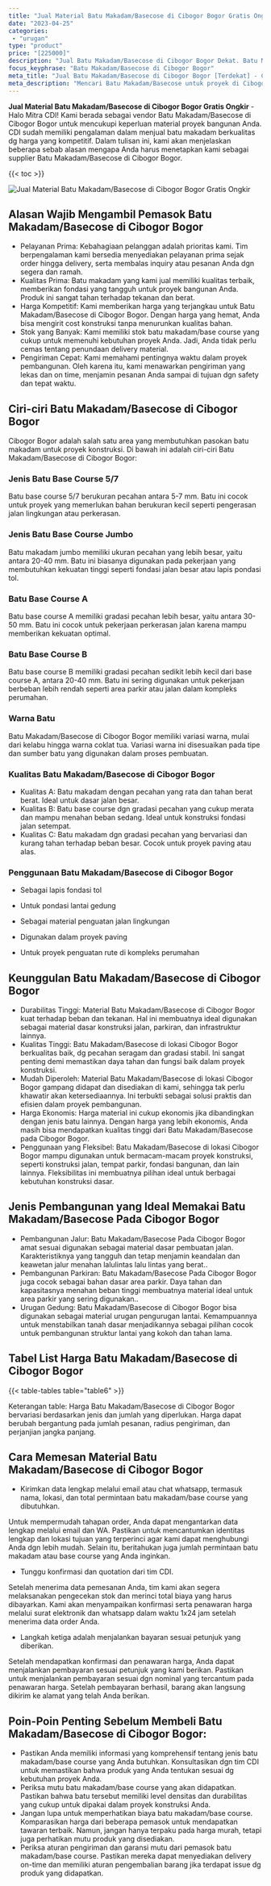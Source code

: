 ```yaml
---
title: "Jual Material Batu Makadam/Basecose di Cibogor Bogor Gratis Ongkir"
date: "2023-04-25"
categories:
 - "urugan"
type: "product"
price: "[225000]"
description: "Jual Batu Makadam/Basecose di Cibogor Bogor Dekat. Batu Makadam/Basecose ini sering dipakai dalam proyek konstruksi sebagai material jalan yang kuat dan awet. Kontak kami untuk mendapatkan informasi lebih lanjut."
focus_keyphrase: "Batu Makadam/Basecose di Cibogor Bogor"
meta_title: "Jual Batu Makadam/Basecose di Cibogor Bogor [Terdekat] - CDI"
meta_description: "Mencari Batu Makadam/Basecose untuk proyek di Cibogor Bogor? Kami menawarkan Batu Makadam/Basecose berkualitas untuk material jalan. Segera dapatkan penawaran terbaik."
---
```


**Jual Material Batu Makadam/Basecose di Cibogor Bogor Gratis Ongkir** - Halo Mitra CDI! Kami berada sebagai vendor Batu Makadam/Basecose di Cibogor Bogor untuk mencukupi keperluan material proyek bangunan Anda. CDI sudah memiliki pengalaman dalam menjual batu makadam berkualitas dg harga yang kompetitif. Dalam tulisan ini, kami akan menjelaskan beberapa sebab alasan mengapa Anda harus menetapkan kami sebagai supplier Batu Makadam/Basecose di Cibogor Bogor.

{{< toc >}}

![Jual Material Batu Makadam/Basecose di Cibogor Bogor Gratis Ongkir](/images/urugan/batu-makadam-basecose-12.jpg)

## Alasan Wajib Mengambil Pemasok Batu Makadam/Basecose di Cibogor Bogor

*   Pelayanan Prima: Kebahagiaan pelanggan adalah prioritas kami. Tim berpengalaman kami bersedia menyediakan pelayanan prima sejak order hingga delivery, serta membalas inquiry atau pesanan Anda dgn segera dan ramah.
*   Kualitas Prima: Batu makadam yang kami jual memiliki kualitas terbaik, memberikan fondasi yang tangguh untuk proyek bangunan Anda. Produk ini sangat tahan terhadap tekanan dan berat.
*   Harga Kompetitif: Kami memberikan harga yang terjangkau untuk Batu Makadam/Basecose di Cibogor Bogor. Dengan harga yang hemat, Anda bisa mengirit cost konstruksi tanpa menurunkan kualitas bahan.
*   Stok yang Banyak: Kami memiliki stok batu makadam/base course yang cukup untuk memenuhi kebutuhan proyek Anda. Jadi, Anda tidak perlu cemas tentang penundaan delivery material.
*   Pengiriman Cepat: Kami memahami pentingnya waktu dalam proyek pembangunan. Oleh karena itu, kami menawarkan pengiriman yang lekas dan on time, menjamin pesanan Anda sampai di tujuan dgn safety dan tepat waktu.

## Ciri-ciri Batu Makadam/Basecose di Cibogor Bogor

Cibogor Bogor adalah salah satu area yang membutuhkan pasokan batu makadam untuk proyek konstruksi. Di bawah ini adalah ciri-ciri Batu Makadam/Basecose di Cibogor Bogor:

### Jenis Batu Base Course 5/7

Batu base course 5/7 berukuran pecahan antara 5-7 mm. Batu ini cocok untuk proyek yang memerlukan bahan berukuran kecil seperti pengerasan jalan lingkungan atau perkerasan.

### Jenis Batu Base Course Jumbo

Batu makadam jumbo memiliki ukuran pecahan yang lebih besar, yaitu antara 20-40 mm. Batu ini biasanya digunakan pada pekerjaan yang membutuhkan kekuatan tinggi seperti fondasi jalan besar atau lapis pondasi tol.

### Batu Base Course A

Batu base course A memiliki gradasi pecahan lebih besar, yaitu antara 30-50 mm. Batu ini cocok untuk pekerjaan perkerasan jalan karena mampu memberikan kekuatan optimal.

### Batu Base Course B

Batu base course B memiliki gradasi pecahan sedikit lebih kecil dari base course A, antara 20-40 mm. Batu ini sering digunakan untuk pekerjaan berbeban lebih rendah seperti area parkir atau jalan dalam kompleks perumahan.

### Warna Batu

Batu Makadam/Basecose di Cibogor Bogor memiliki variasi warna, mulai dari kelabu hingga warna coklat tua. Variasi warna ini disesuaikan pada tipe dan sumber batu yang digunakan dalam proses pembuatan.

### Kualitas Batu Makadam/Basecose di Cibogor Bogor

*   Kualitas A: Batu makadam dengan pecahan yang rata dan tahan berat berat. Ideal untuk dasar jalan besar.
*   Kualitas B: Batu base course dgn gradasi pecahan yang cukup merata dan mampu menahan beban sedang. Ideal untuk konstruksi fondasi jalan setempat.
*   Kualitas C: Batu makadam dgn gradasi pecahan yang bervariasi dan kurang tahan terhadap beban besar. Cocok untuk proyek paving atau alas.

### Penggunaan Batu Makadam/Basecose di Cibogor Bogor

*   Sebagai lapis fondasi tol

*   Untuk pondasi lantai gedung

*   Sebagai material penguatan jalan lingkungan

*   Digunakan dalam proyek paving

*   Untuk proyek penguatan rute di kompleks perumahan

## Keunggulan Batu Makadam/Basecose di Cibogor Bogor

*   Durabilitas Tinggi: Material Batu Makadam/Basecose di Cibogor Bogor kuat terhadap beban dan tekanan. Hal ini membuatnya ideal digunakan sebagai material dasar konstruksi jalan, parkiran, dan infrastruktur lainnya.
*   Kualitas Tinggi: Batu Makadam/Basecose di lokasi Cibogor Bogor berkualitas baik, dg pecahan seragam dan gradasi stabil. Ini sangat penting demi memastikan daya tahan dan fungsi baik dalam proyek konstruksi.
*   Mudah Diperoleh: Material Batu Makadam/Basecose di lokasi Cibogor Bogor gampang didapat dan disediakan di kami, sehingga tak perlu khawatir akan ketersediaannya. Ini terbukti sebagai solusi praktis dan efisien dalam proyek pembangunan.
*   Harga Ekonomis: Harga material ini cukup ekonomis jika dibandingkan dengan jenis batu lainnya. Dengan harga yang lebih ekonomis, Anda masih bisa mendapatkan kualitas tinggi dari Batu Makadam/Basecose pada Cibogor Bogor.
*   Penggunaan yang Fleksibel: Batu Makadam/Basecose di lokasi Cibogor Bogor mampu digunakan untuk bermacam-macam proyek konstruksi, seperti konstruksi jalan, tempat parkir, fondasi bangunan, dan lain lainnya. Fleksibilitas ini membuatnya pilihan ideal untuk berbagai kebutuhan konstruksi dasar.

## Jenis Pembangunan yang Ideal Memakai Batu Makadam/Basecose Pada Cibogor Bogor

*   Pembangunan Jalur: Batu Makadam/Basecose Pada Cibogor Bogor amat sesuai digunakan sebagai material dasar pembuatan jalan. Karakteristiknya yang tangguh dan tetap menjamin keandalan dan keawetan jalur menahan lalulintas lalu lintas yang berat..
*   Pembangunan Parkiran: Batu Makadam/Basecose Pada Cibogor Bogor juga cocok sebagai bahan dasar area parkir. Daya tahan dan kapasitasnya menahan beban tinggi membuatnya material ideal untuk area parkir yang sering digunakan..
*   Urugan Gedung: Batu Makadam/Basecose di Cibogor Bogor bisa digunakan sebagai material urugan pengurugan lantai. Kemampuannya untuk menstabilkan tanah dasar menjadikannya sebagai pilihan cocok untuk pembangunan struktur lantai yang kokoh dan tahan lama.

## Tabel List Harga Batu Makadam/Basecose di Cibogor Bogor

{{< table-tables table="table6" >}}

Keterangan table: Harga Batu Makadam/Basecose di Cibogor Bogor bervariasi berdasarkan jenis dan jumlah yang diperlukan. Harga dapat berubah bergantung pada jumlah pesanan, radius pengiriman, dan perjanjian jangka panjang.

## Cara Memesan Material Batu Makadam/Basecose di Cibogor Bogor

*   Kirimkan data lengkap melalui email atau chat whatsapp, termasuk nama, lokasi, dan total permintaan batu makadam/base course yang dibutuhkan.

Untuk mempermudah tahapan order, Anda dapat mengantarkan data lengkap melalui email dan WA. Pastikan untuk mencantumkan identitas lengkap dan lokasi tujuan yang terperinci agar kami dapat menghubungi Anda dgn lebih mudah. Selain itu, beritahukan juga jumlah permintaan batu makadam atau base course yang Anda inginkan.
*   Tunggu konfirmasi dan quotation dari tim CDI.

Setelah menerima data pemesanan Anda, tim kami akan segera melaksanakan pengecekan stok dan merinci total biaya yang harus dibayarkan. Kami akan menyampaikan konfirmasi serta penawaran harga melalui surat elektronik dan whatsapp dalam waktu 1x24 jam setelah menerima data order Anda.
*   Langkah ketiga adalah menjalankan bayaran sesuai petunjuk yang diberikan.

Setelah mendapatkan konfirmasi dan penawaran harga, Anda dapat menjalankan pembayaran sesuai petunjuk yang kami berikan. Pastikan untuk menjalankan pembayaran sesuai dgn nominal yang tercantum pada penawaran harga. Setelah pembayaran berhasil, barang akan langsung dikirim ke alamat yang telah Anda berikan.

## Poin-Poin Penting Sebelum Membeli Batu Makadam/Basecose di Cibogor Bogor:

*   Pastikan Anda memiliki informasi yang komprehensif tentang jenis batu makadam/base course yang Anda butuhkan. Konsultasikan dgn tim CDI untuk memastikan bahwa produk yang Anda tentukan sesuai dg kebutuhan proyek Anda.
*   Periksa mutu batu makadam/base course yang akan didapatkan. Pastikan bahwa batu tersebut memiliki level densitas dan durabilitas yang cukup untuk dipakai dalam proyek konstruksi Anda.
*   Jangan lupa untuk memperhatikan biaya batu makadam/base course. Komparasikan harga dari beberapa pemasok untuk mendapatkan tawaran terbaik. Namun, jangan hanya terpaku pada harga murah, tetapi juga perhatikan mutu produk yang disediakan.
*   Periksa aturan pengiriman dan garansi mutu dari pemasok batu makadam/base course. Pastikan mereka dapat menyediakan delivery on-time dan memiliki aturan pengembalian barang jika terdapat issue dg produk yang didapatkan.
